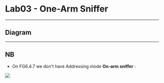 # Lab03 - One-Arm Sniffer

---

## Diagram

---

## NB
* On FG6.4.7 we don't have Addressing mode **On-arm sniffer** :

[<img src="https://i.imgur.com/HSDCyOY.png">](https://i.imgur.com/HSDCyOY.png)
